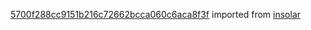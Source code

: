 [5700f288cc9151b216c72662bcca060c6aca8f3f](https://github.com/insolar/insolar/commit/5700f288cc9151b216c72662bcca060c6aca8f3f) imported from [insolar](https://github.com/insolar/insolar)
